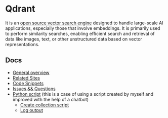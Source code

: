 # Qdrant
It is an [open source vector search engine](https://github.com/qdrant/qdrant) designed to handle large-scale AI applications, especially those that involve embeddings. It is primarily used to perform similarity searches, enabling efficient search and retrieval of data like images, text, or other unstructured data based on vector representations.


## Docs
- [General overview](general-overview.md)
- [Related Sites](documentation-sites.md)
- [Code Snippets](common-code-snippets.md)
- [Issues && Questions](common-issues-questions.md)
- [Python script](peer-shard-info.py) (this is a case of using a script created by myself and improved with the help of a chatbot)
    - [Create collection script](create-collection.py)
    - [Log output](log-output.md)
